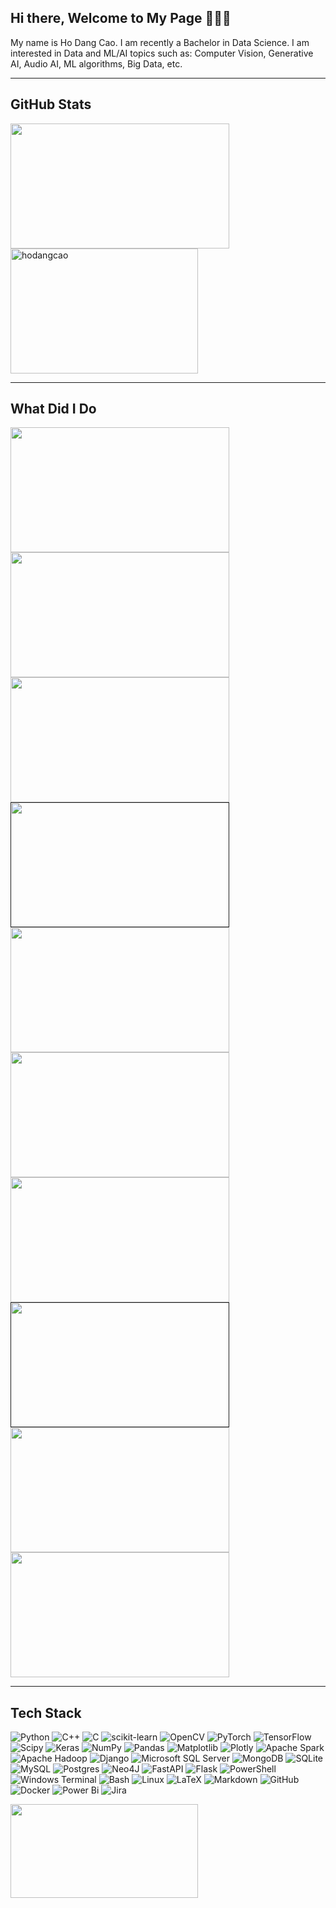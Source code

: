 ## Hi there, Welcome to My Page 👋👋👋
My name is Ho Dang Cao. I am recently a Bachelor in Data Science. I am interested in Data and ML/AI topics such as: Computer Vision, Generative AI, Audio AI, ML algorithms, Big Data, etc.

<!---
[![](https://visitcount.itsvg.in/api?id=HoDangCao&icon=0&color=0)](https://visitcount.itsvg.in)


**Connect with me:**
<p align="left">
<a href="https://kaggle.com/hodangcao" target="blank"><img align="center" src="https://raw.githubusercontent.com/rahuldkjain/github-profile-readme-generator/master/src/images/icons/Social/kaggle.svg" alt="hodangcao" height="30" /></a>
<a href="https://medium.com/@dangcaoho151202" target="blank"><img align="center" src="https://raw.githubusercontent.com/rahuldkjain/github-profile-readme-generator/master/src/images/icons/Social/medium.svg" alt="@dangcaoho151202" height="30" /></a>
<a href="https://www.leetcode.com/hodangcao" target="blank"><img align="center" src="https://raw.githubusercontent.com/rahuldkjain/github-profile-readme-generator/master/src/images/icons/Social/leet-code.svg" alt="hodangcao" height="30" /></a>
</p>
-->
---

## GitHub Stats
<a><img height=200 width=350 align="center" src="https://github-readme-stats.vercel.app/api?username=HoDangCao&hide=contribs,prs,issues&theme=tokyonight&show_icons=true" /></a>
<a><img height=200 width=300 align="center" src="https://github-readme-streak-stats.herokuapp.com/?user=hodangcao&" alt="hodangcao" /></a>

---

## What Did I Do
<a href="https://github.com/HoDangCao/LLMs-System.git">
  <img height=200 width=350 align="center" src="https://github-readme-stats.vercel.app/api/pin/?username=HoDangCao&repo=LLMs-System&theme=highcontrast" />
</a>
<a href="https://github.com/HoDangCao/Stable-Diffusion-Text2Img.git">
  <img height=200 width=350 align="center" src="https://github-readme-stats.vercel.app/api/pin/?username=HoDangCao&repo=Stable-Diffusion-Text2Img&theme=radical" />
</a>

<a href="https://github.com/HoDangCao/Text-2-Video.git">
  <img height=200 width=350 align="center" src="https://github-readme-stats.vercel.app/api/pin/?username=HoDangCao&repo=Text-2-Video&theme=gruvbox" />
</a>
<a href="">
  <img height=200 width=350 align="center" src="https://github-readme-stats.vercel.app/api/pin/?username=HoDangCao&repo= &theme=tokyonight" />
</a>

<a href="https://github.com/HoDangCao/multi-object-classification-based-on-deep-learning-model.git">
  <img height=200 width=350 align="center" src="https://github-readme-stats.vercel.app/api/pin/?username=HoDangCao&repo=multi-object-classification-based-on-deep-learning-model&theme=onedark" />
</a>
<a href="https://github.com/HoDangCao/Mastering-Time-Series.git">
  <img height=200 width=350 align="center" src="https://github-readme-stats.vercel.app/api/pin/?username=HoDangCao&repo=Mastering-Time-Series&theme=cobalt" />
</a>

<a href="https://github.com/HoDangCao/Food-Demand.git">
  <img height=200 width=350 align="center" src="https://github-readme-stats.vercel.app/api/pin/?username=HoDangCao&repo=Food-Demand&theme=synthwave" />
</a>
<a href="">
  <img height=200 width=350 align="center" src="https://github-readme-stats.vercel.app/api/pin/?username=HoDangCao&repo= &theme=merko" />
</a>

<a href="https://github.com/HoDangCao/Data-collection-and-population-analysis-of-Asia-and-North-America.git">
  <img height=200 width=350 align="center" src="https://github-readme-stats.vercel.app/api/pin/?username=HoDangCao&repo=Data-collection-and-population-analysis-of-Asia-and-North-America&theme=radical" />
</a>
<a href="https://github.com/HoDangCao/College-Entrance-Exam-Scores-in-Vietnam-2019.git">
  <img height=200 width=350 align="center" src="https://github-readme-stats.vercel.app/api/pin/?username=HoDangCao&repo=College-Entrance-Exam-Scores-in-Vietnam-2019&theme=dracula" />
</a>

---

## Tech Stack
![Python](https://img.shields.io/badge/python-3670A0?style=for-the-badge&logo=python&logoColor=ffdd54)
![C++](https://img.shields.io/badge/c++-%2300599C.svg?style=for-the-badge&logo=c%2B%2B&logoColor=white)
![C](https://img.shields.io/badge/c-%2300599C.svg?style=for-the-badge&logo=c&logoColor=white)
![scikit-learn](https://img.shields.io/badge/scikit--learn-%23F7931E.svg?style=for-the-badge&logo=scikit-learn&logoColor=white)
![OpenCV](https://img.shields.io/badge/opencv-5C3EE8?style=for-the-badge&logo=opencv&logoColor=white)
![PyTorch](https://img.shields.io/badge/PyTorch-%23EE4C2C.svg?style=for-the-badge&logo=PyTorch&logoColor=white)
![TensorFlow](https://img.shields.io/badge/TensorFlow-%23FF6F00.svg?style=for-the-badge&logo=TensorFlow&logoColor=white)
![Scipy](https://img.shields.io/badge/SciPy-%230C55A5.svg?style=for-the-badge&logo=scipy&logoColor=%white)
![Keras](https://img.shields.io/badge/Keras-%23D00000.svg?style=for-the-badge&logo=Keras&logoColor=white)
![NumPy](https://img.shields.io/badge/numpy-%23013243.svg?style=for-the-badge&logo=numpy&logoColor=white)
![Pandas](https://img.shields.io/badge/pandas-%23150458.svg?style=for-the-badge&logo=pandas&logoColor=white)
![Matplotlib](https://img.shields.io/badge/Matplotlib-%23ffffff.svg?style=for-the-badge&logo=Matplotlib&logoColor=black)
![Plotly](https://img.shields.io/badge/Plotly-%233F4F75.svg?style=for-the-badge&logo=plotly&logoColor=white)
![Apache Spark](https://img.shields.io/badge/Apache%20Spark-FDEE21?style=for-the-badge&logo=apachespark&logoColor=black)
![Apache Hadoop](https://img.shields.io/badge/Apache%20Hadoop-66CCFF?style=for-the-badge&logo=apachehadoop&logoColor=black)
![Django](https://img.shields.io/badge/django-%23092E20.svg?style=for-the-badge&logo=django&logoColor=white)
![Microsoft SQL Server](https://img.shields.io/badge/mssql-CC2927?style=for-the-badge&logo=microsoftsqlserver&logoColor=white)
![MongoDB](https://img.shields.io/badge/MongoDB-%234ea94b.svg?style=for-the-badge&logo=mongodb&logoColor=white)
![SQLite](https://img.shields.io/badge/sqlite-%2307405e.svg?style=for-the-badge&logo=sqlite&logoColor=white)
![MySQL](https://img.shields.io/badge/mysql-4479A1.svg?style=for-the-badge&logo=mysql&logoColor=white)
![Postgres](https://img.shields.io/badge/postgres-%23316192.svg?style=for-the-badge&logo=postgresql&logoColor=white)
![Neo4J](https://img.shields.io/badge/Neo4j-008CC1?style=for-the-badge&logo=neo4j&logoColor=white)
![FastAPI](https://img.shields.io/badge/FastAPI-005571?style=for-the-badge&logo=fastapi)
![Flask](https://img.shields.io/badge/flask-%23000.svg?style=for-the-badge&logo=flask&logoColor=white)
![PowerShell](https://img.shields.io/badge/PowerShell-%235391FE.svg?style=for-the-badge&logo=powershell&logoColor=white)
![Windows Terminal](https://img.shields.io/badge/Windows%20Terminal-%234D4D4D.svg?style=for-the-badge&logo=windows-terminal&logoColor=white)
![Bash](https://img.shields.io/badge/bash-4EAA25?style=for-the-badge&logo=gnubash&logoColor=white)
![Linux](https://img.shields.io/badge/linux-FCC624?style=for-the-badge&logo=linux&logoColor=black)
![LaTeX](https://img.shields.io/badge/latex-%23008080.svg?style=for-the-badge&logo=latex&logoColor=white)
![Markdown](https://img.shields.io/badge/markdown-%23000000.svg?style=for-the-badge&logo=markdown&logoColor=white)
![GitHub](https://img.shields.io/badge/github-%23121011.svg?style=for-the-badge&logo=github&logoColor=white)
![Docker](https://img.shields.io/badge/docker-%230db7ed.svg?style=for-the-badge&logo=docker&logoColor=white)
![Power Bi](https://img.shields.io/badge/power_bi-F2C811?style=for-the-badge&logo=powerbi&logoColor=black)
![Jira](https://img.shields.io/badge/jira-%230A0FFF.svg?style=for-the-badge&logo=jira&logoColor=white)

<a><img height=150 width=300 align="center" src="https://github-readme-stats.vercel.app/api/top-langs/?username=HoDangCao&theme=dark&layout=compact" /></a>

